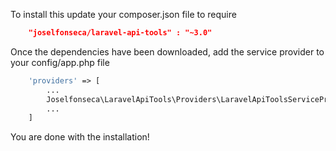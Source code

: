 To install this update your composer.json file to require

```json
    "joselfonseca/laravel-api-tools" : "~3.0"
```
Once the dependencies have been downloaded, add the service provider to your config/app.php file

```php
    'providers' => [
        ...
        Joselfonseca\LaravelApiTools\Providers\LaravelApiToolsServiceProvider::class
        ...
    ]
```
You are done with the installation!
